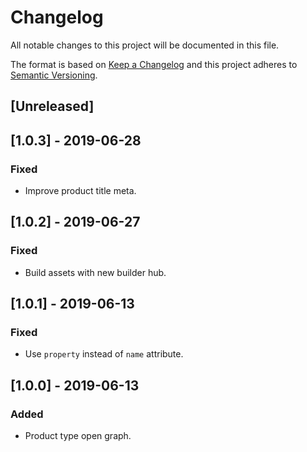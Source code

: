 # Changelog

All notable changes to this project will be documented in this file.

The format is based on [Keep a Changelog](http://keepachangelog.com/en/1.0.0/)
and this project adheres to [Semantic Versioning](http://semver.org/spec/v2.0.0.html).

## [Unreleased]

## [1.0.3] - 2019-06-28

### Fixed

- Improve product title meta.

## [1.0.2] - 2019-06-27

### Fixed

- Build assets with new builder hub.

## [1.0.1] - 2019-06-13

### Fixed

- Use `property` instead of `name` attribute.

## [1.0.0] - 2019-06-13

### Added

- Product type open graph.
